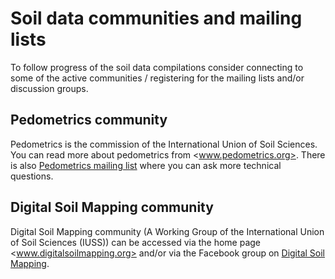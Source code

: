 # Soil data communities and mailing lists

To follow progress of the soil data compilations consider connecting to some of the 
active communities / registering for the mailing lists and/or discussion groups.

## Pedometrics community

Pedometrics is the commission of the International Union of Soil Sciences. You can 
read more about pedometrics from <www.pedometrics.org>. There is also [Pedometrics 
mailing list](https://mailman.sydney.edu.au/mailman/listinfo/pedometrics) where you 
can ask more technical questions.

## Digital Soil Mapping community

Digital Soil Mapping community (A Working Group of the International Union of Soil Sciences (IUSS)) 
can be accessed via the home page <www.digitalsoilmapping.org> and/or 
via the Facebook group on [Digital Soil Mapping](https://www.facebook.com/groups/DigitalSoilMapping).
